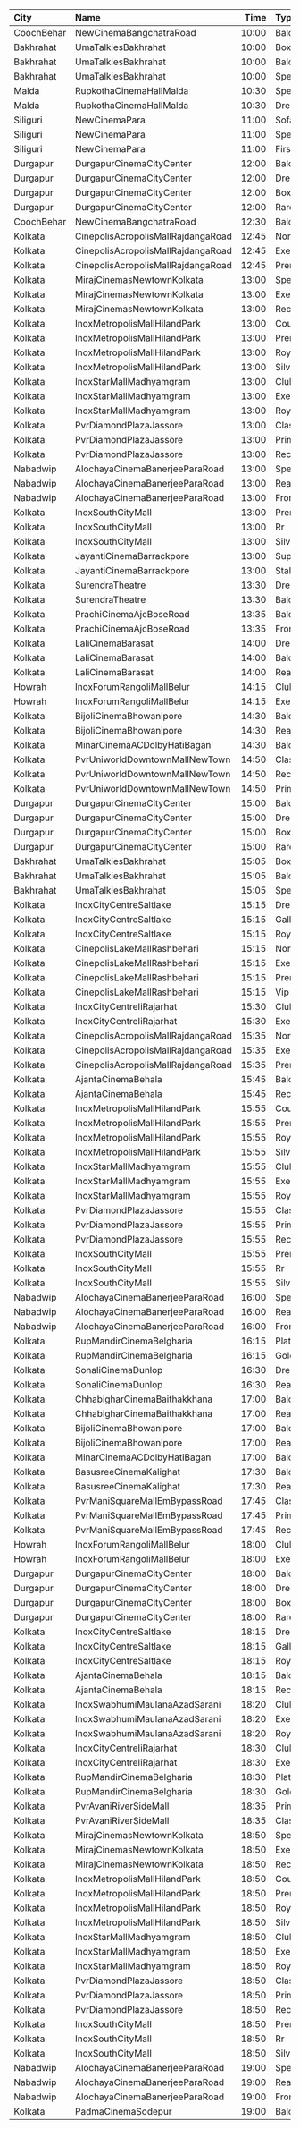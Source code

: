 | City       | Name                               |  Time | Type         | Price | Capacity | Booked |
| :--------- | :--------------------------------- | ----: | :----------- | ----: | -------: | -----: |
| CoochBehar | NewCinemaBangchatraRoad            | 10:00 | Balcony      |  100₹ |       73 |     51 |
| Bakhrahat  | UmaTalkiesBakhrahat                | 10:00 | Box          |  220₹ |       46 |     24 |
| Bakhrahat  | UmaTalkiesBakhrahat                | 10:00 | Balcony      |   70₹ |      102 |     21 |
| Bakhrahat  | UmaTalkiesBakhrahat                | 10:00 | SpecialClass |   70₹ |       80 |     80 |
| Malda      | RupkothaCinemaHallMalda            | 10:30 | SpecialAc    |  130₹ |       82 |     35 |
| Malda      | RupkothaCinemaHallMalda            | 10:30 | DressCircle  |   60₹ |       99 |     42 |
| Siliguri   | NewCinemaPara                      | 11:00 | Sofa         |  100₹ |       96 |     48 |
| Siliguri   | NewCinemaPara                      | 11:00 | Special      |   60₹ |      102 |     64 |
| Siliguri   | NewCinemaPara                      | 11:00 | FirstClass   |   40₹ |      285 |    143 |
| Durgapur   | DurgapurCinemaCityCenter           | 12:00 | Balcony      |   50₹ |      480 |    480 |
| Durgapur   | DurgapurCinemaCityCenter           | 12:00 | DressCircle  |   60₹ |       92 |     77 |
| Durgapur   | DurgapurCinemaCityCenter           | 12:00 | Box          |   60₹ |       32 |     32 |
| Durgapur   | DurgapurCinemaCityCenter           | 12:00 | RareStall    |   40₹ |      640 |    608 |
| CoochBehar | NewCinemaBangchatraRoad            | 12:30 | Balcony      |  100₹ |       73 |     51 |
| Kolkata    | CinepolisAcropolisMallRajdangaRoad | 12:45 | Normal       |  140₹ |       21 |      0 |
| Kolkata    | CinepolisAcropolisMallRajdangaRoad | 12:45 | Executive    |  140₹ |       67 |      2 |
| Kolkata    | CinepolisAcropolisMallRajdangaRoad | 12:45 | Premium      |  140₹ |       37 |      2 |
| Kolkata    | MirajCinemasNewtownKolkata         | 13:00 | Special      |  150₹ |       56 |     28 |
| Kolkata    | MirajCinemasNewtownKolkata         | 13:00 | Executive    |  170₹ |       78 |     39 |
| Kolkata    | MirajCinemasNewtownKolkata         | 13:00 | Recliner     |  300₹ |       22 |     12 |
| Kolkata    | InoxMetropolisMallHilandPark       | 13:00 | CoupleSeats  |  140₹ |        6 |      0 |
| Kolkata    | InoxMetropolisMallHilandPark       | 13:00 | Premier      |  140₹ |       26 |      0 |
| Kolkata    | InoxMetropolisMallHilandPark       | 13:00 | Royal        |  240₹ |       10 |      0 |
| Kolkata    | InoxMetropolisMallHilandPark       | 13:00 | Silver       |  140₹ |       82 |      0 |
| Kolkata    | InoxStarMallMadhyamgram            | 13:00 | Club         |  140₹ |       46 |      0 |
| Kolkata    | InoxStarMallMadhyamgram            | 13:00 | Executive    |  140₹ |       16 |      0 |
| Kolkata    | InoxStarMallMadhyamgram            | 13:00 | Royal        |  180₹ |       32 |      0 |
| Kolkata    | PvrDiamondPlazaJassore             | 13:00 | Classic      |  112₹ |      137 |      2 |
| Kolkata    | PvrDiamondPlazaJassore             | 13:00 | Prime        |  190₹ |        5 |      2 |
| Kolkata    | PvrDiamondPlazaJassore             | 13:00 | Recliner     |  360₹ |        5 |      2 |
| Nabadwip   | AlochayaCinemaBanerjeeParaRoad     | 13:00 | Special      |   50₹ |      107 |     65 |
| Nabadwip   | AlochayaCinemaBanerjeeParaRoad     | 13:00 | RearStall    |   40₹ |      252 |     68 |
| Nabadwip   | AlochayaCinemaBanerjeeParaRoad     | 13:00 | FrontStall   |   40₹ |      196 |    196 |
| Kolkata    | InoxSouthCityMall                  | 13:00 | Premier      |  200₹ |       16 |      0 |
| Kolkata    | InoxSouthCityMall                  | 13:00 | Rr           |  330₹ |        4 |      0 |
| Kolkata    | InoxSouthCityMall                  | 13:00 | Silver       |  200₹ |       74 |      0 |
| Kolkata    | JayantiCinemaBarrackpore           | 13:00 | SuperStall   |  200₹ |      183 |    145 |
| Kolkata    | JayantiCinemaBarrackpore           | 13:00 | Stall        |  200₹ |       39 |     39 |
| Kolkata    | SurendraTheatre                    | 13:30 | DressCircle  |  110₹ |       24 |      2 |
| Kolkata    | SurendraTheatre                    | 13:30 | Balcony      |   50₹ |       46 |      0 |
| Kolkata    | PrachiCinemaAjcBoseRoad            | 13:35 | Balcony      |  150₹ |      177 |    156 |
| Kolkata    | PrachiCinemaAjcBoseRoad            | 13:35 | FrontStall   |  100₹ |      306 |    273 |
| Kolkata    | LaliCinemaBarasat                  | 14:00 | DressCircle  |  100₹ |       22 |     16 |
| Kolkata    | LaliCinemaBarasat                  | 14:00 | Balcony      |   70₹ |      169 |    142 |
| Kolkata    | LaliCinemaBarasat                  | 14:00 | RearStall    |   50₹ |      270 |    216 |
| Howrah     | InoxForumRangoliMallBelur          | 14:15 | Club         |  150₹ |      115 |      0 |
| Howrah     | InoxForumRangoliMallBelur          | 14:15 | Executive    |  150₹ |       44 |      0 |
| Kolkata    | BijoliCinemaBhowanipore            | 14:30 | Balcony      |  100₹ |      188 |    146 |
| Kolkata    | BijoliCinemaBhowanipore            | 14:30 | RearStall    |   80₹ |      614 |    306 |
| Kolkata    | MinarCinemaACDolbyHatiBagan        | 14:30 | Balcony      |  150₹ |      274 |    193 |
| Kolkata    | PvrUniworldDowntownMallNewTown     | 14:50 | Classic      |  112₹ |       24 |      0 |
| Kolkata    | PvrUniworldDowntownMallNewTown     | 14:50 | Recliner     |  370₹ |        3 |      0 |
| Kolkata    | PvrUniworldDowntownMallNewTown     | 14:50 | Prime        |  180₹ |       78 |      0 |
| Durgapur   | DurgapurCinemaCityCenter           | 15:00 | Balcony      |   50₹ |      480 |    480 |
| Durgapur   | DurgapurCinemaCityCenter           | 15:00 | DressCircle  |   60₹ |       92 |     77 |
| Durgapur   | DurgapurCinemaCityCenter           | 15:00 | Box          |   60₹ |       32 |     32 |
| Durgapur   | DurgapurCinemaCityCenter           | 15:00 | RareStall    |   40₹ |      640 |    608 |
| Bakhrahat  | UmaTalkiesBakhrahat                | 15:05 | Box          |  220₹ |       46 |     24 |
| Bakhrahat  | UmaTalkiesBakhrahat                | 15:05 | Balcony      |   70₹ |      102 |     21 |
| Bakhrahat  | UmaTalkiesBakhrahat                | 15:05 | SpecialClass |   70₹ |       80 |     80 |
| Kolkata    | InoxCityCentreSaltlake             | 15:15 | DressCircle  |  150₹ |       95 |      0 |
| Kolkata    | InoxCityCentreSaltlake             | 15:15 | Galleria     |  150₹ |       38 |      0 |
| Kolkata    | InoxCityCentreSaltlake             | 15:15 | Royale       |  150₹ |       19 |      0 |
| Kolkata    | CinepolisLakeMallRashbehari        | 15:15 | Normal       |  150₹ |       20 |      0 |
| Kolkata    | CinepolisLakeMallRashbehari        | 15:15 | Executive    |  150₹ |       95 |      6 |
| Kolkata    | CinepolisLakeMallRashbehari        | 15:15 | Premium      |  150₹ |       20 |     10 |
| Kolkata    | CinepolisLakeMallRashbehari        | 15:15 | Vip          |  300₹ |        6 |      2 |
| Kolkata    | InoxCityCentreIiRajarhat           | 15:30 | Club         |  140₹ |      103 |      0 |
| Kolkata    | InoxCityCentreIiRajarhat           | 15:30 | Executive    |  140₹ |       21 |      0 |
| Kolkata    | CinepolisAcropolisMallRajdangaRoad | 15:35 | Normal       |  150₹ |       21 |      0 |
| Kolkata    | CinepolisAcropolisMallRajdangaRoad | 15:35 | Executive    |  150₹ |       67 |      0 |
| Kolkata    | CinepolisAcropolisMallRajdangaRoad | 15:35 | Premium      |  150₹ |       37 |      9 |
| Kolkata    | AjantaCinemaBehala                 | 15:45 | Balcony      |  150₹ |      213 |    153 |
| Kolkata    | AjantaCinemaBehala                 | 15:45 | Recliner     |  200₹ |       13 |      8 |
| Kolkata    | InoxMetropolisMallHilandPark       | 15:55 | CoupleSeats  |  140₹ |        6 |      0 |
| Kolkata    | InoxMetropolisMallHilandPark       | 15:55 | Premier      |  140₹ |       26 |      0 |
| Kolkata    | InoxMetropolisMallHilandPark       | 15:55 | Royal        |  240₹ |       10 |      0 |
| Kolkata    | InoxMetropolisMallHilandPark       | 15:55 | Silver       |  140₹ |       64 |      0 |
| Kolkata    | InoxStarMallMadhyamgram            | 15:55 | Club         |  140₹ |       31 |      0 |
| Kolkata    | InoxStarMallMadhyamgram            | 15:55 | Executive    |  140₹ |       16 |      0 |
| Kolkata    | InoxStarMallMadhyamgram            | 15:55 | Royal        |  180₹ |       33 |      0 |
| Kolkata    | PvrDiamondPlazaJassore             | 15:55 | Classic      |  140₹ |      137 |     37 |
| Kolkata    | PvrDiamondPlazaJassore             | 15:55 | Prime        |  200₹ |        5 |      5 |
| Kolkata    | PvrDiamondPlazaJassore             | 15:55 | Recliner     |  360₹ |        5 |      0 |
| Kolkata    | InoxSouthCityMall                  | 15:55 | Premier      |  200₹ |       16 |      0 |
| Kolkata    | InoxSouthCityMall                  | 15:55 | Rr           |  330₹ |        6 |      0 |
| Kolkata    | InoxSouthCityMall                  | 15:55 | Silver       |  200₹ |       64 |      0 |
| Nabadwip   | AlochayaCinemaBanerjeeParaRoad     | 16:00 | Special      |   50₹ |      107 |     65 |
| Nabadwip   | AlochayaCinemaBanerjeeParaRoad     | 16:00 | RearStall    |   40₹ |      252 |     68 |
| Nabadwip   | AlochayaCinemaBanerjeeParaRoad     | 16:00 | FrontStall   |   40₹ |      196 |    196 |
| Kolkata    | RupMandirCinemaBelgharia           | 16:15 | Platinum     |  100₹ |       48 |     24 |
| Kolkata    | RupMandirCinemaBelgharia           | 16:15 | Gold         |   80₹ |      102 |     67 |
| Kolkata    | SonaliCinemaDunlop                 | 16:30 | DressCircle  |  100₹ |      290 |    220 |
| Kolkata    | SonaliCinemaDunlop                 | 16:30 | RearStall    |   60₹ |      936 |    904 |
| Kolkata    | ChhabigharCinemaBaithakkhana       | 17:00 | Balcony      |   80₹ |      144 |    112 |
| Kolkata    | ChhabigharCinemaBaithakkhana       | 17:00 | RearStall    |   60₹ |      502 |    281 |
| Kolkata    | BijoliCinemaBhowanipore            | 17:00 | Balcony      |  100₹ |      188 |    146 |
| Kolkata    | BijoliCinemaBhowanipore            | 17:00 | RearStall    |   80₹ |      614 |    306 |
| Kolkata    | MinarCinemaACDolbyHatiBagan        | 17:00 | Balcony      |  150₹ |      274 |    193 |
| Kolkata    | BasusreeCinemaKalighat             | 17:30 | Balcony      |  100₹ |      320 |    245 |
| Kolkata    | BasusreeCinemaKalighat             | 17:30 | RearStall    |   70₹ |      700 |    499 |
| Kolkata    | PvrManiSquareMallEmBypassRoad      | 17:45 | Classic      |  150₹ |       22 |      0 |
| Kolkata    | PvrManiSquareMallEmBypassRoad      | 17:45 | Prime        |  150₹ |       49 |      7 |
| Kolkata    | PvrManiSquareMallEmBypassRoad      | 17:45 | Recliner     |  480₹ |       11 |      0 |
| Howrah     | InoxForumRangoliMallBelur          | 18:00 | Club         |  150₹ |       53 |      0 |
| Howrah     | InoxForumRangoliMallBelur          | 18:00 | Executive    |  150₹ |       35 |      0 |
| Durgapur   | DurgapurCinemaCityCenter           | 18:00 | Balcony      |   50₹ |      480 |    480 |
| Durgapur   | DurgapurCinemaCityCenter           | 18:00 | DressCircle  |   60₹ |       92 |     77 |
| Durgapur   | DurgapurCinemaCityCenter           | 18:00 | Box          |   60₹ |       32 |     32 |
| Durgapur   | DurgapurCinemaCityCenter           | 18:00 | RareStall    |   40₹ |      640 |    608 |
| Kolkata    | InoxCityCentreSaltlake             | 18:15 | DressCircle  |  150₹ |       91 |      0 |
| Kolkata    | InoxCityCentreSaltlake             | 18:15 | Galleria     |  150₹ |       38 |      0 |
| Kolkata    | InoxCityCentreSaltlake             | 18:15 | Royale       |  150₹ |       16 |      0 |
| Kolkata    | AjantaCinemaBehala                 | 18:15 | Balcony      |  150₹ |      213 |    153 |
| Kolkata    | AjantaCinemaBehala                 | 18:15 | Recliner     |  200₹ |       13 |      8 |
| Kolkata    | InoxSwabhumiMaulanaAzadSarani      | 18:20 | Club         |  140₹ |       63 |      0 |
| Kolkata    | InoxSwabhumiMaulanaAzadSarani      | 18:20 | Executive    |  140₹ |       15 |      0 |
| Kolkata    | InoxSwabhumiMaulanaAzadSarani      | 18:20 | Royal        |  160₹ |        9 |      0 |
| Kolkata    | InoxCityCentreIiRajarhat           | 18:30 | Club         |  140₹ |      102 |      0 |
| Kolkata    | InoxCityCentreIiRajarhat           | 18:30 | Executive    |  140₹ |       21 |      0 |
| Kolkata    | RupMandirCinemaBelgharia           | 18:30 | Platinum     |  100₹ |       48 |     24 |
| Kolkata    | RupMandirCinemaBelgharia           | 18:30 | Gold         |   80₹ |      102 |     67 |
| Kolkata    | PvrAvaniRiverSideMall              | 18:35 | Prime        |  270₹ |        6 |      1 |
| Kolkata    | PvrAvaniRiverSideMall              | 18:35 | Classic      |  220₹ |      100 |     18 |
| Kolkata    | MirajCinemasNewtownKolkata         | 18:50 | Special      |  150₹ |       56 |     28 |
| Kolkata    | MirajCinemasNewtownKolkata         | 18:50 | Executive    |  170₹ |       78 |     41 |
| Kolkata    | MirajCinemasNewtownKolkata         | 18:50 | Recliner     |  300₹ |       22 |     12 |
| Kolkata    | InoxMetropolisMallHilandPark       | 18:50 | CoupleSeats  |  140₹ |        6 |      0 |
| Kolkata    | InoxMetropolisMallHilandPark       | 18:50 | Premier      |  140₹ |       26 |      0 |
| Kolkata    | InoxMetropolisMallHilandPark       | 18:50 | Royal        |  240₹ |       10 |      0 |
| Kolkata    | InoxMetropolisMallHilandPark       | 18:50 | Silver       |  140₹ |       84 |      0 |
| Kolkata    | InoxStarMallMadhyamgram            | 18:50 | Club         |  140₹ |       39 |      0 |
| Kolkata    | InoxStarMallMadhyamgram            | 18:50 | Executive    |  140₹ |       16 |      0 |
| Kolkata    | InoxStarMallMadhyamgram            | 18:50 | Royal        |  180₹ |       30 |      0 |
| Kolkata    | PvrDiamondPlazaJassore             | 18:50 | Classic      |  112₹ |      137 |     36 |
| Kolkata    | PvrDiamondPlazaJassore             | 18:50 | Prime        |  200₹ |        5 |      2 |
| Kolkata    | PvrDiamondPlazaJassore             | 18:50 | Recliner     |  360₹ |        5 |      0 |
| Kolkata    | InoxSouthCityMall                  | 18:50 | Premier      |  200₹ |       16 |      0 |
| Kolkata    | InoxSouthCityMall                  | 18:50 | Rr           |  330₹ |        8 |      0 |
| Kolkata    | InoxSouthCityMall                  | 18:50 | Silver       |  200₹ |       59 |      0 |
| Nabadwip   | AlochayaCinemaBanerjeeParaRoad     | 19:00 | Special      |   50₹ |      107 |     65 |
| Nabadwip   | AlochayaCinemaBanerjeeParaRoad     | 19:00 | RearStall    |   40₹ |      252 |     68 |
| Nabadwip   | AlochayaCinemaBanerjeeParaRoad     | 19:00 | FrontStall   |   40₹ |      196 |    196 |
| Kolkata    | PadmaCinemaSodepur                 | 19:00 | Balcony      |   70₹ |       38 |      0 |